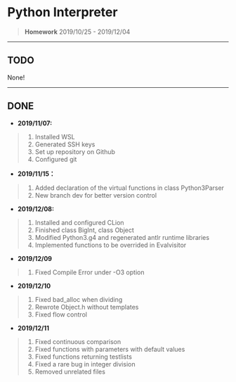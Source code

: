 # Python Interpreter

> **Homework** 2019/10/25 - 2019/12/04
---

## TODO

None!

---

## DONE

* **2019/11/07:**

> 1. Installed WSL
> 2. Generated SSH keys
> 3. Set up repository on Github
> 4. Configured git

* **2019/11/15：**

> 1. Added declaration of the virtual functions in class Python3Parser
> 2. New branch dev for better version control

* **2019/12/08:**

> 1. Installed and configured CLion
> 2. Finished class BigInt, class Object
> 3. Modified Python3.g4 and regenerated antlr runtime libraries
> 4. Implemented functions to be overrided in Evalvisitor

* **2019/12/09**

> 1. Fixed Compile Error under -O3 option

* **2019/12/10**

> 1. Fixed bad_alloc when dividing
> 2. Rewrote Object.h without templates
> 3. Fixed flow control

* **2019/12/11**

> 1. Fixed continuous comparison
> 2. Fixed functions with parameters with default values
> 3. Fixed functions returning testlists
> 4. Fixed a rare bug in integer division
> 5. Removed unrelated files

